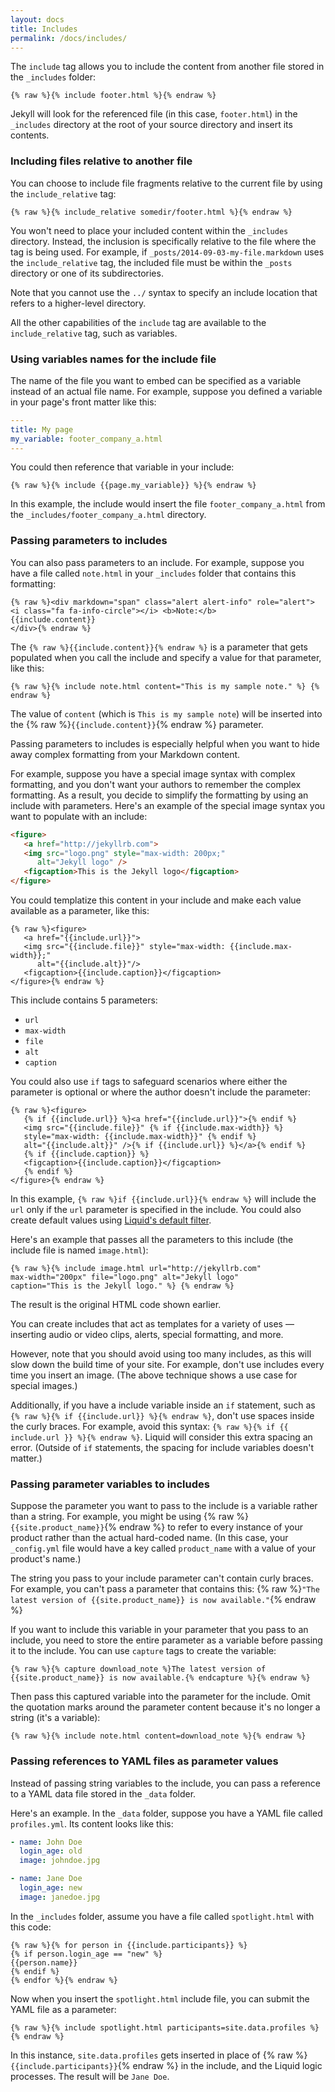 ```yaml
---
layout: docs
title: Includes
permalink: /docs/includes/
---
```


The `include` tag allows you to include the content from another file stored in the `_includes` folder:

```liquid
{% raw %}{% include footer.html %}{% endraw %}
```

Jekyll will look for the referenced file (in this case, `footer.html`) in the `_includes` directory at the root of your source directory and insert its contents.

### Including files relative to another file

You can choose to include file fragments relative to the current file by using the `include_relative` tag:

```liquid
{% raw %}{% include_relative somedir/footer.html %}{% endraw %}
```

You won't need to place your included content within the `_includes` directory. Instead,
the inclusion is specifically relative to the file where the tag is being used. For example,
if `_posts/2014-09-03-my-file.markdown` uses the `include_relative` tag, the included file
must be within the `_posts` directory or one of its subdirectories.

Note that you cannot use the `../` syntax to specify an include location that refers to a higher-level directory.

All the other capabilities of the `include` tag are available to the `include_relative` tag,
such as variables.

### Using variables names for the include file

The name of the file you want to embed can be specified as a variable instead of an actual file name. For example, suppose you defined a variable in your page's front matter like this:

```yaml
---
title: My page
my_variable: footer_company_a.html
---
```

You could then reference that variable in your include:

```liquid
{% raw %}{% include {{page.my_variable}} %}{% endraw %}
```

In this example, the include would insert the file `footer_company_a.html` from the `_includes/footer_company_a.html` directory.

### Passing parameters to includes

You can also pass parameters to an include. For example, suppose you have a file called `note.html` in your `_includes` folder that contains this formatting:

```liquid
{% raw %}<div markdown="span" class="alert alert-info" role="alert">
<i class="fa fa-info-circle"></i> <b>Note:</b>
{{include.content}}
</div>{% endraw %}
```

The `{% raw %}{{include.content}}{% endraw %}` is a parameter that gets populated when you call the include and specify a value for that parameter, like this:

```liquid
{% raw %}{% include note.html content="This is my sample note." %} {% endraw %}
```

The value of `content` (which is `This is my sample note`) will be inserted into the {% raw %}`{{include.content}}`{% endraw %} parameter.

Passing parameters to includes is especially helpful when you want to hide away complex formatting from your Markdown content.

For example, suppose you have a special image syntax with complex formatting, and you don't want your authors to remember the complex formatting. As a result, you decide to simplify the formatting by using an include with parameters. Here's an example of the special image syntax you want to populate with an include:

```html
<figure>
   <a href="http://jekyllrb.com">
   <img src="logo.png" style="max-width: 200px;"
      alt="Jekyll logo" />
   <figcaption>This is the Jekyll logo</figcaption>
</figure>
```

You could templatize this content in your include and make each value available as a parameter, like this:

```liquid
{% raw %}<figure>
   <a href="{{include.url}}">
   <img src="{{include.file}}" style="max-width: {{include.max-width}};"
      alt="{{include.alt}}"/>
   <figcaption>{{include.caption}}</figcaption>
</figure>{% endraw %}
```

This include contains 5 parameters:

* `url`
* `max-width`
* `file`
* `alt`
* `caption`

You could also use `if` tags to safeguard scenarios where either the parameter is optional or where the author doesn't include the parameter:

```liquid
{% raw %}<figure>
   {% if {{include.url}} %}<a href="{{include.url}}">{% endif %}
   <img src="{{include.file}}" {% if {{include.max-width}} %}
   style="max-width: {{include.max-width}}" {% endif %}
   alt="{{include.alt}}" />{% if {{include.url}} %}</a>{% endif %}
   {% if {{include.caption}} %}
   <figcaption>{{include.caption}}</figcaption>
   {% endif %}
</figure>{% endraw %}
```

In this example, `{% raw %}if {{include.url}}{% endraw %}` will include the `url` only if the `url` parameter is specified in the include. You could also create default values using [Liquid's default filter](https://help.shopify.com/themes/liquid/filters/additional-filters#default).

Here's an example that passes all the parameters to this include (the include file is named `image.html`):

```liquid
{% raw %}{% include image.html url="http://jekyllrb.com"
max-width="200px" file="logo.png" alt="Jekyll logo"
caption="This is the Jekyll logo." %} {% endraw %}
```

The result is the original HTML code shown earlier.

You can create includes that act as templates for a variety of uses &mdash; inserting audio or video clips, alerts, special formatting, and more.

However, note that you should avoid using too many includes, as this will slow down the build time of your site. For example, don't use includes every time you insert an image. (The above technique shows a use case for special images.)

Additionally, if you have a include variable inside an `if` statement, such as `{% raw %}{% if {{include.url}} %}{% endraw %}`, don't use spaces inside the curly braces. For example, avoid this syntax: `{% raw %}{% if {{ include.url }} %}{% endraw %}`. Liquid will consider this extra spacing an error. (Outside of `if` statements, the spacing for include variables doesn't matter.)

### Passing parameter variables to includes

Suppose the parameter you want to pass to the include is a variable rather than a string. For example, you might be using {% raw %}`{{site.product_name}}`{% endraw %} to refer to every instance of your product rather than the actual hard-coded name. (In this case, your `_config.yml` file would have a key called `product_name` with a value of your product's name.)

The string you pass to your include parameter can't contain curly braces. For example, you can't pass a parameter that contains this: {% raw %}`"The latest version of {{site.product_name}} is now available."`{% endraw %}

If you want to include this variable in your parameter that you pass to an include, you need to store the entire parameter as a variable before passing it to the include. You can use `capture` tags to create the variable:

```liquid
{% raw %}{% capture download_note %}The latest version of
{{site.product_name}} is now available.{% endcapture %}{% endraw %}
```

Then pass this captured variable into the parameter for the include. Omit the quotation marks around the parameter content because it's no longer a string (it's a variable):

```liquid
{% raw %}{% include note.html content=download_note %}{% endraw %}
```

### Passing references to YAML files as parameter values

Instead of passing string variables to the include, you can pass a reference to a YAML data file stored in the `_data` folder.

Here's an example. In the `_data` folder, suppose you have a YAML file called `profiles.yml`. Its content looks like this:

```yaml
- name: John Doe
  login_age: old
  image: johndoe.jpg

- name: Jane Doe
  login_age: new
  image: janedoe.jpg
```

In the `_includes` folder, assume you have a file called `spotlight.html` with this code:

```liquid
{% raw %}{% for person in {{include.participants}} %}
{% if person.login_age == "new" %}
{{person.name}}
{% endif %}
{% endfor %}{% endraw %}
```

Now when you insert the `spotlight.html` include file, you can submit the YAML file as a parameter:

```
{% raw %}{% include spotlight.html participants=site.data.profiles %}{% endraw %}
```

In this instance, `site.data.profiles` gets inserted in place of {% raw %}`{{include.participants}}`{% endraw %} in the include, and the Liquid logic processes. The result will be `Jane Doe`.

